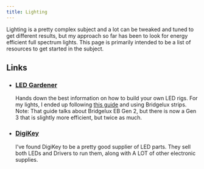 ```yaml
---
title: Lighting
---
```


Lighting is a pretty complex subject and a lot can be tweaked and tuned to get different results, but my approach so far has been to look for energy efficient full spectrum lights. This page is primarily intended to be a list of resources to get started in the subject.

## Links

- ### [LED Gardener](https://ledgardener.com/)

  Hands down the best information on how to build your own LED rigs. For my lights, I ended up following [this guide](https://ledgardener.com/diy-led-strip-build-designs-samsung-bridgelux) and using Bridgelux strips. Note: That guide talks about Bridgelux EB Gen 2, but there is now a Gen 3 that is slightly more efficient, but twice as much.

- ### [DigiKey](https://www.digikey.com/)

  I've found DigiKey to be a pretty good supplier of LED parts. They sell both LEDs and Drivers to run them, along with A LOT of other electronic supplies.

